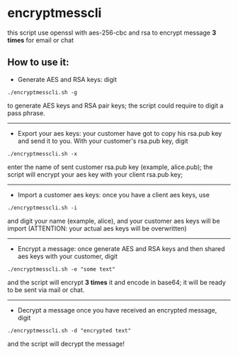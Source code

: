 # encryptmesscli
this script use openssl with aes-256-cbc and rsa to encrypt message <strong>3 times</strong> for email or chat

## How to use it:
- Generate AES and RSA keys: digit
```
./encryptmesscli.sh -g
```
to generate AES keys and RSA pair keys; the script could require to digit a pass phrase.
<hr>

- Export your aes keys: your customer have got to copy his rsa.pub key and send it to you. With your customer's rsa.pub key, digit

```
./encryptmesscli.sh -x
```
enter the name of sent customer rsa.pub key (example, alice.pub); the script will encrypt your aes key with your client rsa.pub key;
<hr>

- Import a customer aes keys: once you have a client aes keys, use

```
./encryptmesscli.sh -i
```
and digit your name (example, alice), and your customer aes keys will be import (ATTENTION: your actual aes keys will be overwritten)
<hr>

- Encrypt a message: once generate AES and RSA keys and then shared aes keys with your customer, digit

```
./encryptmesscli.sh -e "some text"
```
and the script will encrypt <strong>3 times</strong> it and encode in base64; it will be ready to be sent via mail or chat.
<hr>

- Decrypt a message once you have received an encrypted message, digit

```
./encryptmesscli.sh -d "encrypted text"
```
and the script will decrypt the message!
